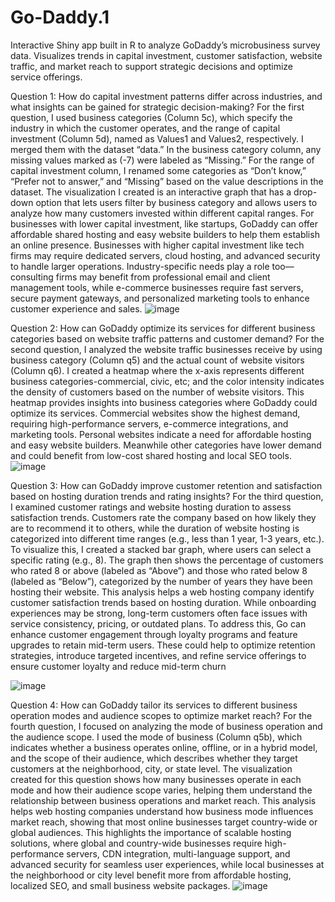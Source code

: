 # Go-Daddy.1
Interactive Shiny app built in R to analyze GoDaddy’s microbusiness survey data. Visualizes trends in capital investment, customer satisfaction, website traffic, and market reach to support strategic decisions and optimize service offerings.

Question 1: How do capital investment patterns differ across industries, and what insights can be gained for strategic decision-making?
For the first question, I used business categories (Column 5c), which specify the industry in which the customer operates, and the range of capital investment (Column 5d), named as Values1 and Values2, respectively. I merged them with the dataset “data.” In the business category column, any missing values marked as (-7) were labeled as “Missing.” For the range of capital investment column, I renamed some categories as “Don’t know,” “Prefer not to answer,” and “Missing” based on the value descriptions in the dataset. The visualization I created is an interactive graph that has a drop-down option that lets users filter by business category and allows users to analyze how many customers invested within different capital ranges. For businesses with lower capital investment, like startups, GoDaddy can offer affordable shared hosting and easy website builders to help them establish an online presence. Businesses with higher capital investment like tech firms may require dedicated servers, cloud hosting, and advanced security to handle larger operations. Industry-specific needs play a role too—consulting firms may benefit from professional email and client management tools, while e-commerce businesses require fast servers, secure payment gateways, and personalized marketing tools to enhance customer experience and sales.
![image](https://github.com/user-attachments/assets/56014f78-7954-47f1-b549-00394a35754a)

Question 2: How can GoDaddy optimize its services for different business categories based on website traffic patterns and customer demand?
For the second question, I analyzed the website traffic businesses receive by using business category (Column q5) and the actual count of website visitors (Column q6). I created a heatmap where the x-axis represents different business categories-commercial, civic, etc; and the color intensity indicates the density of customers based on the number of website visitors. This heatmap provides insights into business categories where GoDaddy could optimize its services. Commercial websites show the highest demand, requiring high-performance servers, e-commerce integrations, and marketing tools. Personal websites indicate a need for affordable hosting and easy website builders. Meanwhile other categories have lower demand and could benefit from low-cost shared hosting and local SEO tools. 
![image](https://github.com/user-attachments/assets/da35b407-e21b-495b-8cca-bde5b5205f65)


Question 3: How can GoDaddy improve customer retention and satisfaction based on hosting duration trends and rating insights?
For the third question, I examined customer ratings and website hosting duration to assess satisfaction trends. Customers rate the company based on how likely they are to recommend it to others, while the duration of website hosting is categorized into different time ranges (e.g., less than 1 year, 1-3 years, etc.). To visualize this, I created a stacked bar graph, where users can select a specific rating (e.g., 8). The graph then shows the percentage of customers who rated 8 or above (labeled as “Above”) and those who rated below 8 (labeled as “Below”), categorized by the number of years they have been hosting their website. This analysis helps a web hosting company identify customer satisfaction trends based on hosting duration. While onboarding experiences may be strong, long-term customers often face issues with service consistency, pricing, or outdated plans. To address this, Go can enhance customer engagement through loyalty programs and feature upgrades to retain mid-term users. These could help to optimize retention strategies, introduce targeted incentives, and refine service offerings to ensure customer loyalty and reduce mid-term churn

![image](https://github.com/user-attachments/assets/6f004808-d162-418f-bf7b-cc6680bd6f90)

Question 4: How can GoDaddy tailor its services to different business operation modes and audience scopes to optimize market reach?
For the fourth question, I focused on analyzing the mode of business operation and the audience scope. I used the mode of business (Column q5b), which indicates whether a business operates online, offline, or in a hybrid model, and the scope of their audience, which describes whether they target customers at the neighborhood, city, or state level. The visualization created for this question shows how many businesses operate in each mode and how their audience scope varies, helping them understand the relationship between business operations and market reach. This analysis helps web hosting companies understand how business mode influences market reach, showing that most online businesses target country-wide or global audiences. This highlights the importance of scalable hosting solutions, where global and country-wide businesses require high-performance servers, CDN integration, multi-language support, and advanced security for seamless user experiences, while local businesses at the neighborhood or city level benefit more from affordable hosting, localized SEO, and small business website packages.
![image](https://github.com/user-attachments/assets/e030642e-4591-49bb-b692-9378d5529c19)
